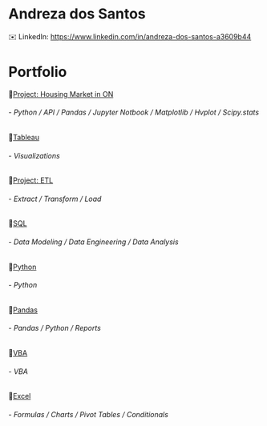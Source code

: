 # Andreza dos Santos
:envelope: LinkedIn: https://www.linkedin.com/in/andreza-dos-santos-a3609b44

# Portfolio

:pushpin:[Project: Housing Market in ON](https://github.com/a-matos/project_1-team_12.git)
  ######  - Python / API / Pandas / Jupyter Notbook / Matplotlib / Hvplot / Scipy.stats
 
:pushpin:[Tableau](https://github.com/a-matos/Tableau.git)
  ######  - Visualizations
 
:pushpin:[Project: ETL](https://github.com/a-matos/Project_Crowdfunding_ETL.git)
  ######   - Extract / Transform / Load
  
:pushpin:[SQL](https://github.com/a-matos/sql-challenge.git)
  ######   - Data Modeling / Data Engineering / Data Analysis
  
:pushpin:[Python](https://github.com/a-matos/python-challenge.git)
  ######   - Python
  
:pushpin:[Pandas](https://github.com/a-matos/pandas-challenge.git)
  ######   - Pandas / Python / Reports
  
:pushpin:[VBA](https://github.com/a-matos/VBA-challenge.git)
  ######   - VBA

:pushpin:[Excel](https://github.com/a-matos/excel-challenge.git)
  ######   - Formulas / Charts / Pivot Tables / Conditionals
  



  
  
  
  



